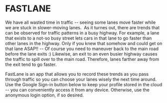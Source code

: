 # FASTLANE

We have all wasted time in traffic -- seeing some lanes move faster while we are stuck in slower-moving lanes.  As it turnes out, there are trends that can be observed for traffic patterns in a busy highway. For example, a lane that exists to a not-so busy street lets cars in that lane to go faster than other lanes in the highway. Only if you knew that somehow and could get on that lane ASAP!! -- Of course you need to maneuver back to the main road before the lane exits :) Likewise, an exit to an even busier highway causes the traffic to spill over to the main road. Therefore, lanes farther away from the exit tend to go faster.

FastLane is an app that allows you to record these trends as you pass through traffic so you can choose your lanes wisely the next time around.  Use the Google Sign-in button below to keep your profile stored in the cloud -- you can conveniently access it from any device. Otherwise, use the anonymous login option, if so desired. 


